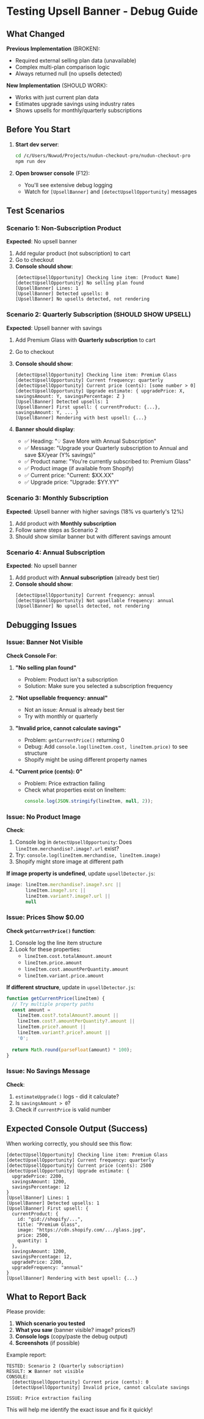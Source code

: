 # Testing Upsell Banner - Debug Guide

## What Changed

**Previous Implementation** (BROKEN):
- Required external selling plan data (unavailable)
- Complex multi-plan comparison logic
- Always returned null (no upsells detected)

**New Implementation** (SHOULD WORK):
- Works with just current plan data
- Estimates upgrade savings using industry rates
- Shows upsells for monthly/quarterly subscriptions

## Before You Start

1. **Start dev server**:
   ```bash
   cd /c/Users/Nuwud/Projects/nudun-checkout-pro/nudun-checkout-pro
   npm run dev
   ```

2. **Open browser console** (F12):
   - You'll see extensive debug logging
   - Watch for `[UpsellBanner]` and `[detectUpsellOpportunity]` messages

## Test Scenarios

### Scenario 1: Non-Subscription Product
**Expected**: No upsell banner

1. Add regular product (not subscription) to cart
2. Go to checkout
3. **Console should show**:
   ```
   [detectUpsellOpportunity] Checking line item: [Product Name]
   [detectUpsellOpportunity] No selling plan found
   [UpsellBanner] Lines: 1
   [UpsellBanner] Detected upsells: 0
   [UpsellBanner] No upsells detected, not rendering
   ```

### Scenario 2: Quarterly Subscription (SHOULD SHOW UPSELL)
**Expected**: Upsell banner with savings

1. Add Premium Glass with **Quarterly subscription** to cart
2. Go to checkout
3. **Console should show**:
   ```
   [detectUpsellOpportunity] Checking line item: Premium Glass
   [detectUpsellOpportunity] Current frequency: quarterly
   [detectUpsellOpportunity] Current price (cents): [some number > 0]
   [detectUpsellOpportunity] Upgrade estimate: { upgradePrice: X, savingsAmount: Y, savingsPercentage: Z }
   [UpsellBanner] Detected upsells: 1
   [UpsellBanner] First upsell: { currentProduct: {...}, savingsAmount: Y, ... }
   [UpsellBanner] Rendering with best upsell: {...}
   ```

4. **Banner should display**:
   - ✅ Heading: "💡 Save More with Annual Subscription"
   - ✅ Message: "Upgrade your Quarterly subscription to Annual and save $X/year (Y% savings)"
   - ✅ Product name: "You're currently subscribed to: Premium Glass"
   - ✅ Product image (if available from Shopify)
   - ✅ Current price: "Current: $XX.XX"
   - ✅ Upgrade price: "Upgrade: $YY.YY"

### Scenario 3: Monthly Subscription
**Expected**: Upsell banner with higher savings (18% vs quarterly's 12%)

1. Add product with **Monthly subscription**
2. Follow same steps as Scenario 2
3. Should show similar banner but with different savings amount

### Scenario 4: Annual Subscription
**Expected**: No upsell banner

1. Add product with **Annual subscription** (already best tier)
2. **Console should show**:
   ```
   [detectUpsellOpportunity] Current frequency: annual
   [detectUpsellOpportunity] Not upsellable frequency: annual
   [UpsellBanner] No upsells detected, not rendering
   ```

## Debugging Issues

### Issue: Banner Not Visible

**Check Console For**:

1. **"No selling plan found"**
   - Problem: Product isn't a subscription
   - Solution: Make sure you selected a subscription frequency

2. **"Not upsellable frequency: annual"**
   - Not an issue: Annual is already best tier
   - Try with monthly or quarterly

3. **"Invalid price, cannot calculate savings"**
   - Problem: `getCurrentPrice()` returning 0
   - Debug: Add `console.log(lineItem.cost, lineItem.price)` to see structure
   - Shopify might be using different property names

4. **"Current price (cents): 0"**
   - Problem: Price extraction failing
   - Check what properties exist on lineItem:
     ```javascript
     console.log(JSON.stringify(lineItem, null, 2));
     ```

### Issue: No Product Image

**Check**:
1. Console log in `detectUpsellOpportunity`: Does `lineItem.merchandise?.image?.url` exist?
2. Try: `console.log(lineItem.merchandise, lineItem.image)`
3. Shopify might store image at different path

**If image property is undefined**, update `upsellDetector.js`:
```javascript
image: lineItem.merchandise?.image?.src || 
       lineItem.image?.src || 
       lineItem.variant?.image?.url ||
       null
```

### Issue: Prices Show $0.00

**Check `getCurrentPrice()` function**:
1. Console log the line item structure
2. Look for these properties:
   - `lineItem.cost.totalAmount.amount`
   - `lineItem.price.amount`
   - `lineItem.cost.amountPerQuantity.amount`
   - `lineItem.variant.price.amount`

**If different structure**, update in `upsellDetector.js`:
```javascript
function getCurrentPrice(lineItem) {
  // Try multiple property paths
  const amount = 
    lineItem.cost?.totalAmount?.amount ||
    lineItem.cost?.amountPerQuantity?.amount ||
    lineItem.price?.amount ||
    lineItem.variant?.price?.amount ||
    '0';
    
  return Math.round(parseFloat(amount) * 100);
}
```

### Issue: No Savings Message

**Check**:
1. `estimateUpgrade()` logs - did it calculate?
2. Is `savingsAmount > 0`?
3. Check if `currentPrice` is valid number

## Expected Console Output (Success)

When working correctly, you should see this flow:

```
[detectUpsellOpportunity] Checking line item: Premium Glass
[detectUpsellOpportunity] Current frequency: quarterly
[detectUpsellOpportunity] Current price (cents): 2500
[detectUpsellOpportunity] Upgrade estimate: {
  upgradePrice: 2200,
  savingsAmount: 1200,
  savingsPercentage: 12
}
[UpsellBanner] Lines: 1
[UpsellBanner] Detected upsells: 1
[UpsellBanner] First upsell: {
  currentProduct: {
    id: "gid://shopify/...",
    title: "Premium Glass",
    image: "https://cdn.shopify.com/.../glass.jpg",
    price: 2500,
    quantity: 1
  },
  savingsAmount: 1200,
  savingsPercentage: 12,
  upgradePrice: 2200,
  upgradeFrequency: "annual"
}
[UpsellBanner] Rendering with best upsell: {...}
```

## What to Report Back

Please provide:

1. **Which scenario you tested**
2. **What you saw** (banner visible? image? prices?)
3. **Console logs** (copy/paste the debug output)
4. **Screenshots** (if possible)

Example report:
```
TESTED: Scenario 2 (Quarterly subscription)
RESULT: ❌ Banner not visible
CONSOLE: 
  [detectUpsellOpportunity] Current price (cents): 0
  [detectUpsellOpportunity] Invalid price, cannot calculate savings

ISSUE: Price extraction failing
```

This will help me identify the exact issue and fix it quickly!
